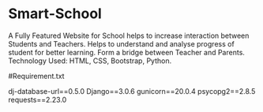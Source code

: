# Smart-School
A Fully Featured Website for School helps to increase interaction between Students and Teachers. Helps to understand and analyse progress of student for better learning. Form a bridge between Teacher and Parents. Technology Used: HTML, CSS, Bootstrap, Python. 

#Requirement.txt

dj-database-url==0.5.0
Django==3.0.6
gunicorn==20.0.4
psycopg2==2.8.5
requests==2.23.0
